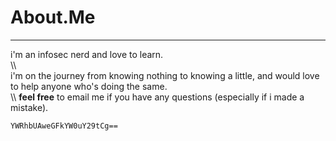 # About.Me
___

i'm an infosec nerd and love to learn.  
\\\\  
i'm on the journey from knowing nothing to knowing a little, and would love to help anyone who's doing the same.    
\\\\
**feel free** to email me if you have any questions (especially if i made a mistake).     

`YWRhbUAweGFkYW0uY29tCg==`